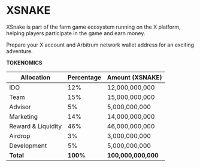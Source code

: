 # XSNAKE

XSnake is part of the farm game ecosystem running on the X platform, helping players participate in the game and earn money.

Prepare your X account and Arbitrum network wallet address for an exciting adventure.

**TOKENOMICS**

| Allocation         | Percentage | Amount (XSNAKE)     |
| ------------------ | ---------- | ------------------- |
| IDO                | 12%        | 12,000,000,000      |
| Team               | 15%        | 15,000,000,000      |
| Advisor            | 5%         | 5,000,000,000       |
| Marketing          | 14%        | 14,000,000,000      |
| Reward & Liquidity | 46%        | 46,000,000,000      |
| Airdrop            | 3%         | 3,000,000,000       |
| Development        | 5%         | 5,000,000,000       |
| **Total**          | **100%**   | **100,000,000,000** |
